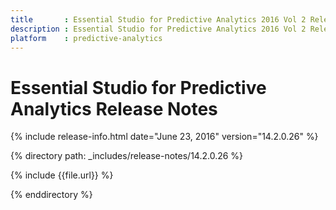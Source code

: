 ```yaml
---
title       : Essential Studio for Predictive Analytics 2016 Vol 2 Release Notes
description : Essential Studio for Predictive Analytics 2016 Vol 2 Release Notes
platform    : predictive-analytics
---
```


# Essential Studio for Predictive Analytics Release Notes

{% include release-info.html date="June 23, 2016" version="14.2.0.26" %} 

{% directory path: _includes/release-notes/14.2.0.26 %}

{% include {{file.url}} %}

{% enddirectory %}